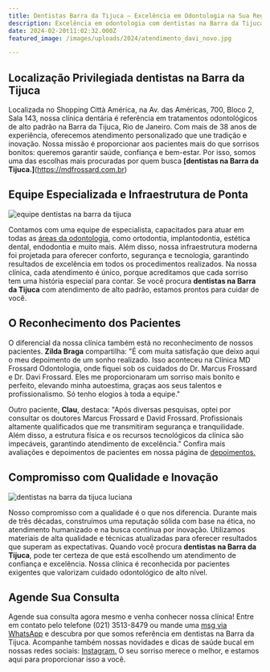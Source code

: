```yaml
---
title: Dentistas Barra da Tijuca – Excelência em Odontologia na Sua Região
description: Excelência em odontologia com dentistas na Barra da Tijuca. Atendimento personalizado e de alto padrão.
date: 2024-02-20t11:02:32.000Z
featured_image: /images/uploads/2024/atendimento_davi_novo.jpg

---
```

## Localização Privilegiada dentistas na Barra da Tijuca

Localizada no Shopping Città América, na Av. das Américas, 700, Bloco 2, Sala 143, nossa clínica dentária é referência em tratamentos odontológicos de alto padrão na Barra da Tijuca, Rio de Janeiro. Com mais de 38 anos de experiência, oferecemos atendimento personalizado que une tradição e inovação. Nossa missão é proporcionar aos pacientes mais do que sorrisos bonitos: queremos garantir saúde, confiança e bem-estar. Por isso, somos uma das escolhas mais procuradas por quem busca **[dentistas na Barra da Tijuca.]**(https://mdfrossard.com.br)

## Equipe Especializada e Infraestrutura de Ponta

![equipe dentistas na barra da tijuca](/images/uploads/2024/equipe_md_completa.jpg)   

Contamos com uma equipe de especialista, capacitados para atuar em todas as [áreas da odontologia](https://mdfrossard.com.br/tratamentos/implante-dentario/), como ortodontia, implantodontia, estética dental, endodontia e muito mais. Além disso, nossa infraestrutura moderna foi projetada para oferecer conforto, segurança e tecnologia, garantindo resultados de excelência em todos os procedimentos realizados. Na nossa clínica, cada atendimento é único, porque acreditamos que cada sorriso tem uma história especial para contar. Se você procura **dentistas na Barra da Tijuca** com atendimento de alto padrão, estamos prontos para cuidar de você.

## O Reconhecimento dos Pacientes

O diferencial da nossa clínica também está no reconhecimento de nossos pacientes. **Zilda Braga** compartilha:
"É com muita satisfação que deixo aqui o meu depoimento de um sonho realizado. Isso aconteceu na Clínica MD Frossard Odontologia, onde fiquei sob os cuidados do Dr. Marcus Frossard e Dr. Davi Frossard. Eles me proporcionaram um sorriso mais bonito e perfeito, elevando minha autoestima, graças aos seus talentos e profissionalismo. Só tenho elogios à toda a equipe." 

Outro paciente, **Clau**, destaca:
"Após diversas pesquisas, optei por consultar os doutores Marcus Frossard e David Frossard. Profissionais altamente qualificados que me transmitiram segurança e tranquilidade. Além disso, a estrutura física e os recursos tecnológicos da clínica são impecáveis, garantindo atendimento de excelência."
Confira mais avaliações e depoimentos de pacientes em nossa página de [depoimentos.](https://mdfrossard.com.br/depoimentos/)

## Compromisso com Qualidade e Inovação

![dentistas na barra da tijuca luciana](/images/uploads/2024/luciana_consultorio.jpg)


Nosso compromisso com a qualidade é o que nos diferencia. Durante mais de três décadas, construímos uma reputação sólida com base na ética, no atendimento humanizado e na busca contínua por inovação. Utilizamos materiais de alta qualidade e técnicas atualizadas para oferecer resultados que superam as expectativas. 
Quando você procura **dentistas na Barra da Tijuca**, pode ter certeza de que está escolhendo um atendimento de confiança e excelência. Nossa clínica é reconhecida por pacientes exigentes que valorizam cuidado odontológico de alto nível.

## Agende Sua Consulta

Agende sua consulta agora mesmo e venha conhecer nossa clínica! Entre em contato pelo telefone (021) 3513-8479 ou mande uma [msg via WhatsApp](https://api.whatsapp.com/send?phone=55021976637803) e descubra por que somos referência em dentistas na Barra da Tijuca. 
Acompanhe também nossas novidades e dicas de saúde bucal em nossas redes sociais: [Instagram.](https://www.instagram.com/md_frossard_odontologia/) O seu sorriso merece o melhor, e estamos aqui para proporcionar isso a você.


